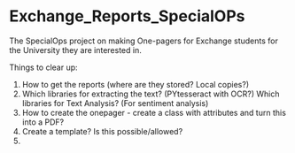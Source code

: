 # Exchange_Reports_SpecialOPs
The SpecialOps project on making One-pagers for Exchange students for the University they are interested in.

Things to clear up: 
1. How to get the reports (where are they stored? Local copies?)
2. Which libraries for extracting the text? (PYtesseract with OCR?) Which libraries for Text Analysis? (For sentiment analysis)
3. How to create the onepager - create a class with attributes and turn this into a PDF?
4. Create a template? Is this possible/allowed?
5. 
